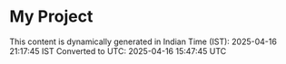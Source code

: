 # My Project

This content is dynamically generated in Indian Time (IST): 2025-04-16 21:17:45 IST
Converted to UTC: 2025-04-16 15:47:45 UTC
